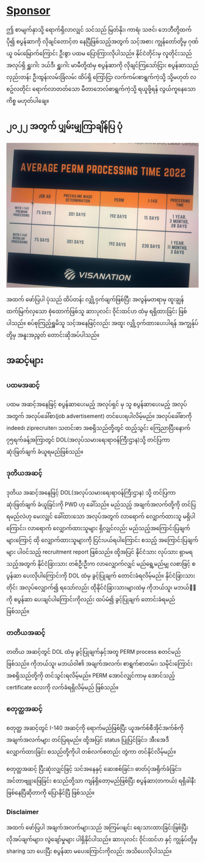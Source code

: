 # [Sponsor](https://www.immi-usa.com/perm/)

ဤ စာမျက်နှာသို့ ရောက်ရှိလာလျှင် သင်သည် မြတ်နိုး၊ ကာရံ၊ သဇင်၊ ဘေဘီတို့ထက် ပို၍ စပွန်ဆာကို လိုချင်တောင့်တ နေပြီဖြစ်သည့်အတွက် သင့်အစား ကျွန်တော်တို့မှ ဂုဏ်ယူ ၀မ်းမြောက်ကြောင်း ဦးစွာ ပထမ ပြောကြားလိုပါသည်။ နိုင်ငံတိုင်းမှ လူတိုင်းသည် အလုပ်ရှိ ရှူးဂါး ဒယ်ဒီ၊ ရှူးဂါး မာမီတို့ထံမှ စပွန်ဆာကို လိုချင်ကြသော်ငြား စပွန်ဆာသည် လှည်းတန်း ဦးထွန်းလမ်းခြံလမ်း ထိပ်ရှိ ကြော်ငြာ လက်ကမ်းစာရွက်ကဲ့သို့ သို့မဟုတ် လစဥ်လတိုင်း ရောက်လာတတ်သော မီတာဘေလ်စာရွက်ကဲ့သို့ ရယူဖို့ရန် လွယ်ကူနေသော ကိစ္စ မဟုတ်ပါချေ။

## ၂၀၂၂ အတွက် ပျှမ်းမျှကြာချိန်ပြ ပုံ

![](./sponsor/perm.jpg)

အထက် ဖော်ပြပါ ပုံသည် ထိပ်တန်း လျှို့၀ှက်ချက်ဖြစ်ပြီး အလွန်မတရာမှ ထူးချွန် ထက်မြက်လှသော စုံထောက်ဖြစ်သူ ဆားပုလင်း ၀ိုင်းထင်ဟ ထံမှ ရရှိထားခြင်း ဖြစ်ပါသည်။ စပ်စုကြည့်ရှူမိသူ သင့်အနေဖြင့်လည်း အထူး လျှို့၀ှက်ထားပေးပါရန် အကျွန်ုပ်တို့မှ အနူးအညွတ် တောင်းဆိုအပ်ပါသည်။

## အဆင့်များ

### ပထမအဆင့်

ပထမ အဆင့်အနေဖြင့် စပွန်ဆာပေးမည့် အလုပ်ရှင် မှ သူ စပွန်ဆာပေးမည့် အလုပ်အတွက် အလုပ်ခေါ်စာ(job advertisement) တင်ပေးရပါလိမ့်မည်။ အလုပ်ခေါ်စာကို indeed၊ ziprecruiter၊ သတင်းစာ အစရှိသည်တို့တွင် ထည့်သွင်း ကြေညာပြီးနောက် ၇၅ရက်ခန့်အကြာတွင် DOL(အလုပ်သမားရေးရာ၀န်ကြီးဌာန)သို့ တင်ပြကာ ဆုံးဖြတ်ချက် ခံယူရမည်ဖြစ်သည်။

### ဒုတိယအဆင့်

ဒုတိယ အဆင့်အနေဖြင့် DOL(အလုပ်သမားရေးရာ၀န်ကြီးဌာန) သို့ တင်ပြကာ ဆုံးဖြတ်ချက် ခံယူခြင်းကို PWD ဟု ခေါ်သည်။ မည်သည့် အချက်အလက်တို့ကို တင်ပြရမည်လဲဟု မေးလျှင် ခေါ်ထားသော အလုပ်အတွက် လာရောက် လျှောက်ထားသူ မရှိပါကြောင်း၊​ လာရောက် လျှောက်ထားသူများ ရှိလျှင်လည်း မည်သည့်အကြောင်းပြချက်များကြောင့် ထို လျှောက်ထားသူများကို ငြင်းပယ်ရပါကြောင်း စသည့် အကြောင်းပြချက်များ ပါ၀င်သည့် recruitment report ဖြစ်သည်။ ထို့အပြင် နိုင်ငံသား လုပ်သား ရှာမရသည့်အတွက် နိုင်ငံခြားသား တစ်ဦးဦးက လာလျှောက်လျှင် မည်ရွေ့မည်မျှ လစာဖြင့် စပွန်ဆာ ပေးလိုပါကြောင်းကို DOL ထံမှ ခွင့်ပြုချက် တောင်းခံရလိမ့်မည်။ နိုင်ငံခြားသားတိုင်း အလုပ်လျှောက်၍ ရသော်လည်း ထိုနိုင်ငံခြားသားများထဲမှ ကိုဘယ်သူ၊ မဘယ်၀ါကို စပွန်ဆာ ပေးချင်ပါကြောင်းကိုလည်း ထပ်မံ၍ ခွင့်ပြုချက် တောင်းခံရမည် ဖြစ်သည်။

### တတိယအဆင့်

တတိယ အဆင့်တွင် DOL ထံမှ ခွင့်ပြုချက်နှင့်အတူ PERM process စတင်မည် ဖြစ်သည်။ ကိုဘယ်သူ၊ မဘယ်၀ါ၏ အချက်အလက်၊ စာရွက်စာတမ်း၊ သမိုင်းကြောင်း အစရှိသည်တို့ကို တင်သွင်းရလိမ့်မည်။ PERM အောင်လျှင်ကာမှ အောင်သည့် certificate လေးကို လက်ခံရရှိလိမ့်မည် ဖြစ်သည်။

### စတုတ္ထအဆင့်

စတုတ္ထ အဆင့်တွင် I-140 အဆင့်ကို ရောက်မည်ဖြစ်ပြီး ယူအက်စ်စီအိုင်အက်စ်ကို အချက်အလက်များ တင်ပြရမည်။ ထို့အပြင် status ပြုပြင်ခြင်း၊ အီးအေဒီ လျှောက်ထားခြင်း စသည်တို့ကိုပါ တစ်လက်စတည်း တွဲကာ တင်နိုင်လိမ့်မည်။

စတုတ္ထအဆင့် ပြီးဆုံးလျှင်ဖြင့် သင်အနေနှင့် ဆေးစစ်ခြင်း၊ ဓာတ်ပုံအရိုက်ခံခြင်း၊ အင်တာဗျူးဖြေခြင်း စသည်တို့သာ ကျန်ရှိတော့မည်ဖြစ်ပြီး စပွန်ဆာ(တကယ်) ရရှိခါနီးဖြစ်နေပြီဆိုတာကို ပြောနိုင်ပြီ ဖြစ်သည်။

### Disclaimer

အထက် ဖော်ပြပါ အချက်အလက်များသည် အကြမ်းဖျင်း ရေးသားထားခြင်းဖြစ်ပြီး လိုအပ်ချက်များ၊ လွဲချော်မှုများ ပါရှိနိုင်ပါသည်။ ဆားပုလင်း ၀ိုင်းထင်ဟ နှင့် ကျွန်ုပ်တို့မှ sharing သာ ပေးပြီး စပွန်ဆာ မပေးကြောင်းကိုလည်း အသိပေးလိုပါသည်။
